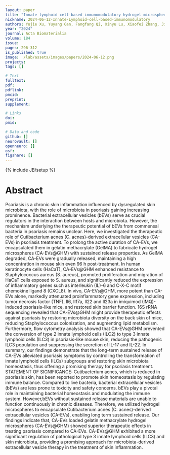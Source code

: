 ```yaml
---
layout: paper
title: "Innate lymphoid cell-based immunomodulatory hydrogel microspheres containing Cutibacterium acnes extracellular vesicles for the treatment of psoriasis​"
nickname: 2024-06-12-Innate-Lymphoid-cell-based-immunomodulatory
authors: Yujie Xu, Yuyang Gan, Fangfang Qi, Xinyu Lu, Xiaofei Zhang, Jiarui Zhang, Hailin Wang, Yue Li, Zhiyang Zhou, Xusheng Wang, Dongqiang Zeng, Feng Lu, Chunhua Zhang, Biao Cheng, Zhiqi Hu, Gaofeng Wang​
year: "2024"
journal: Acta Biomaterialia
volume: 184
issue: 
pages: 296-312
is_published: true
image:  /lab/assets/images/papers/2024-06-12.png
projects:
tags: []

# Text
fulltext:
pdf:
pdflink:
pmcid:
preprint:
supplement:

# Links
doi:
pmid:

# Data and code
github: []
neurovault: []
openneuro: []
osf:
figshare: []
---
```

{% include JB/setup %}

# Abstract

Psoriasis is a chronic skin inflammation influenced by dysregulated skin microbiota, with the role of microbiota in psoriasis gaining increasing prominence. Bacterial extracellular vesicles (bEVs) serve as crucial regulators in the interaction between hosts and microbiota. However, the mechanism underlying the therapeutic potential of bEVs from commensal bacteria in psoriasis remains unclear. Here, we investigated the therapeutic role of Cutibacterium acnes (C. acnes)-derived extracellular vesicles (CA-EVs) in psoriasis treatment. To prolong the active duration of CA-EVs, we encapsulated them in gelatin methacrylate (GelMA) to fabricate hydrogel microspheres (CA-EVs@GHM) with sustained release properties. As GelMA degraded, CA-EVs were gradually released, maintaining a high concentration in mouse skin even 96 h post-treatment. In human keratinocyte cells (HaCaT), CA-EVs@GHM enhanced resistance to Staphylococcus aureus (S. aureus), promoted proliferation and migration of HaCaT cells exposed to S. aureus, and significantly reduced the expression of inflammatory genes such as interleukin (IL)-6 and C-X-C motif chemokine ligand 8 (CXCL8). In vivo, CA-EVs@GHM, more potent than CA-EVs alone, markedly attenuated proinflammatory gene expression, including tumor necrosis factor (TNF), Il6, Il17a, Il22 and Il23a in imiquimod (IMQ)-induced psoriasis-like mice, and restored skin barrier function. 16S rRNA sequencing revealed that CA-EVs@GHM might provide therapeutic effects against psoriasis by restoring microbiota diversity on the back skin of mice, reducing Staphylococcus colonization, and augmenting lipid metabolism. Furthermore, flow cytometry analysis showed that CA-EVs@GHM prevented the conversion of type 2 innate lymphoid cells (ILC2) to type 3 innate lymphoid cells (ILC3) in psoriasis-like mouse skin, reducing the pathogenic ILC3 population and suppressing the secretion of IL-17 and IL-22. In summary, our findings demonstrate that the long-term sustained release of CA-EVs alleviated psoriasis symptoms by controlling the transformation of innate lymphoid cells (ILCs) subgroups and restoring skin microbiota homeostasis, thus offering a promising therapy for psoriasis treatment. STATEMENT OF SIGNIFICANCE: Cutibacterium acnes, which is reduced in psoriasis skin, has been reported to promote skin homeostasis by regulating immune balance. Compared to live bacteria, bacterial extracellular vesicles (bEVs) are less prone to toxicity and safety concerns. bEVs play a pivotal role in maintaining bacterial homeostasis and modulating the immune system. However,bEVs without sustained release materials are unable to function continuously in chronic diseases. Therefore, we utilized hydrogel microspheres to encapsulate Cutibacterium acnes (C. acnes)-derived extracellular vesicles (CA-EVs), enabling long term sustained release. Our findings indicate that, CA-EVs loaded gelatin methacrylate hydrogel microspheres (CA-EVs@GHM) showed superior therapeutic effects in treating psoriasis compared to CA-EVs. CA-EVs@GHM exhibited a more significant regulation of pathological type 3 innate lymphoid cells (ILC3) and skin microbiota, providing a promising approach for microbiota-derived extracellular vesicle therapy in the treatment of skin inflammation. 
